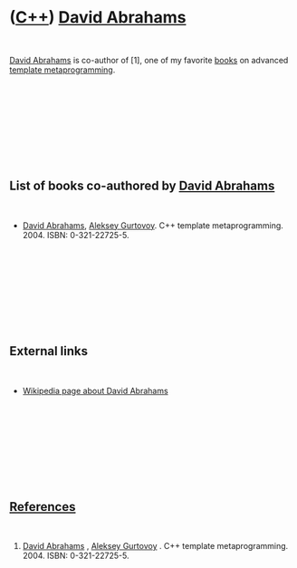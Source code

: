 
 

 

 

 

 

([C++](Cpp.md)) [David Abrahams](CppDavidAbrahams.md)
=======================================================

 

[David Abrahams](CppDavidAbrahams.md) is co-author of \[1\], one of my
favorite [books](CppBooks.md) on advanced [template
metaprogramming](CppTemplateMetaprogram.md).

 

 

 

 

 

List of books co-authored by [David Abrahams](CppDavidAbrahams.md)
-------------------------------------------------------------------

 

-   [David Abrahams](CppDavidAbrahams.md), [Aleksey
    Gurtovoy](CppAlekseyGurtovoy.md). C++ template metaprogramming.
    2004. ISBN: 0-321-22725-5.

 

 

 

 

 

External links
--------------

 

-   [Wikipedia page about David
    Abrahams](http://en.wikipedia.org/wiki/David_Abrahams_%28computer_programmer%29)

 

 

 

 

 

[References](CppReferences.md)
-------------------------------

 

1.  [David Abrahams](CppDavidAbrahams.md) , [Aleksey
    Gurtovoy](CppAlekseyGurtovoy.md) . C++ template metaprogramming.
    2004. ISBN: 0-321-22725-5.

 

 

 

 

 

 

